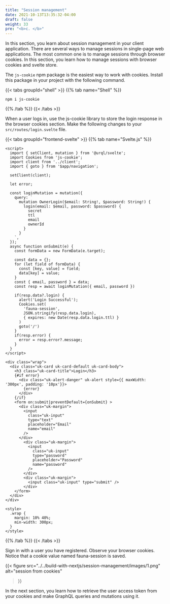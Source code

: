 ```yaml
---
title: "Session management"
date: 2021-10-13T13:35:32-04:00
draft: false
weight: 33
pre: "<b>c. </b>"
---
```



In this section, you learn about session management in your client application. There are several ways to manage sessions in single-page web applications. The most common one is to manage sessions through browser cookies. In this section, you learn how to manage sessions with browser cookies and svelte store.

The `js-cookie` npm package is the easiest way to work with cookies. Install this package in your project with the following command.

{{< tabs groupId="shell" >}}
{{% tab name="Shell" %}}
```console
npm i js-cookie
```
{{% /tab %}}
{{< /tabs >}}

When a user logs in, use the js-cookie library to store the login response in the browser cookies section. Make the following changes to your `src/routes/login.svelte` file.

{{< tabs groupId="frontend-svelte" >}}
{{% tab name="Svelte.js" %}}
```svelte {hl_lines=["35-40",3,17,18]}
<script>
  import { setClient, mutation } from '@urql/svelte';
  import Cookies from 'js-cookie';
  import client from '../client';
  import { goto } from '$app/navigation';

  setClient(client);

  let error;

  const loginMutation = mutation({
    query: `
      mutation OwnerLogin($email: String!, $password: String!) {
        login(email: $email, password: $password) {
          secret
          ttl
          email
          ownerId
        }
      }
    `,
  });
  async function onSubmit(e) {
    const formData = new FormData(e.target);

    const data = {};
    for (let field of formData) {
      const [key, value] = field;
      data[key] = value;
    }
    const { email, password } = data;
    const resp = await loginMutation({ email, password })
    
    if(resp.data?.login) {
      alert('Login Successful');
      Cookies.set(
        'fauna-session', 
        JSON.stringify(resp.data.login),
        { expires: new Date(resp.data.login.ttl) }
      )
      goto('/')
    }
    if(resp.error) {
      error = resp.error?.message;
    }
  }
</script>

<div class="wrap">
  <div class="uk-card uk-card-default uk-card-body">
    <h3 class="uk-card-title">Login</h3>
    {#if error}
      <div class="uk-alert-danger" uk-alert style={{ maxWidth: '300px', padding: '10px'}}>
        {error}
      </div>
    {/if}
    <form on:submit|preventDefault={onSubmit} >
      <div class="uk-margin">
        <input 
          class="uk-input" 
          type="text" 
          placeholder="Email" 
          name="email"
        />
      </div>
        <div class="uk-margin">
          <input 
            class="uk-input" 
            type="password" 
            placeholder="Password" 
            name="password"
          />
        </div>
        <div class="uk-margin">
          <input class="uk-input" type="submit" />
        </div>
    </form>
  </div>
</div>

<style>
  .wrap {
    margin: 10% 40%;
    min-width: 300px;
  }
</style>
```
{{% /tab %}}
{{< /tabs >}}

Sign in with a user you have registered. Observe your browser cookies. Notice that a cookie value named fauna-session is saved. 

{{< figure
  src="../../build-with-nextjs/session-management/images/1.png" 
  alt="session from cookies"
>}}

In the next section, you learn how to retrieve the user access token from your cookies and make GraphQL queries and mutations using it. 